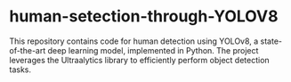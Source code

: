 # human-setection-through-YOLOV8
This repository contains code for human detection using YOLOv8, a state-of-the-art deep learning model, implemented in Python. The project leverages the Ultraalytics library to efficiently perform object detection tasks.
